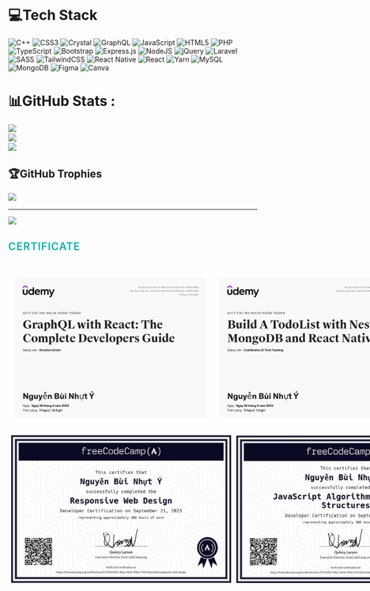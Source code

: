 
# 💻Tech Stack
![C++](https://img.shields.io/badge/c++-%2300599C.svg?style=for-the-badge&logo=c%2B%2B&logoColor=white) ![CSS3](https://img.shields.io/badge/css3-%231572B6.svg?style=for-the-badge&logo=css3&logoColor=white) ![Crystal](https://img.shields.io/badge/crystal-%23000000.svg?style=for-the-badge&logo=crystal&logoColor=white) ![GraphQL](https://img.shields.io/badge/-GraphQL-E10098?style=for-the-badge&logo=graphql&logoColor=white) ![JavaScript](https://img.shields.io/badge/javascript-%23323330.svg?style=for-the-badge&logo=javascript&logoColor=%23F7DF1E) ![HTML5](https://img.shields.io/badge/html5-%23E34F26.svg?style=for-the-badge&logo=html5&logoColor=white) ![PHP](https://img.shields.io/badge/php-%23777BB4.svg?style=for-the-badge&logo=php&logoColor=white) ![TypeScript](https://img.shields.io/badge/typescript-%23007ACC.svg?style=for-the-badge&logo=typescript&logoColor=white) ![Bootstrap](https://img.shields.io/badge/bootstrap-%23563D7C.svg?style=for-the-badge&logo=bootstrap&logoColor=white) ![Express.js](https://img.shields.io/badge/express.js-%23404d59.svg?style=for-the-badge&logo=express&logoColor=%2361DAFB) ![NodeJS](https://img.shields.io/badge/node.js-6DA55F?style=for-the-badge&logo=node.js&logoColor=white) ![jQuery](https://img.shields.io/badge/jquery-%230769AD.svg?style=for-the-badge&logo=jquery&logoColor=white) ![Laravel](https://img.shields.io/badge/laravel-%23FF2D20.svg?style=for-the-badge&logo=laravel&logoColor=white) ![SASS](https://img.shields.io/badge/SASS-hotpink.svg?style=for-the-badge&logo=SASS&logoColor=white) ![TailwindCSS](https://img.shields.io/badge/tailwindcss-%2338B2AC.svg?style=for-the-badge&logo=tailwind-css&logoColor=white) ![React Native](https://img.shields.io/badge/react_native-%2320232a.svg?style=for-the-badge&logo=react&logoColor=%2361DAFB) ![React](https://img.shields.io/badge/react-%2320232a.svg?style=for-the-badge&logo=react&logoColor=%2361DAFB) ![Yarn](https://img.shields.io/badge/yarn-%232C8EBB.svg?style=for-the-badge&logo=yarn&logoColor=white) ![MySQL](https://img.shields.io/badge/mysql-%2300f.svg?style=for-the-badge&logo=mysql&logoColor=white) ![MongoDB](https://img.shields.io/badge/MongoDB-%234ea94b.svg?style=for-the-badge&logo=mongodb&logoColor=white) 	![Figma](https://img.shields.io/badge/figma-%23F24E1E.svg?style=for-the-badge&logo=figma&logoColor=white) ![Canva](https://img.shields.io/badge/Canva-%2300C4CC.svg?style=for-the-badge&logo=Canva&logoColor=white)
# 📊GitHub Stats :
![](https://github-readme-stats.vercel.app/api?username=NguyenNhutY&theme=react&hide_border=true&include_all_commits=false&count_private=false)<br/>
![](https://github-readme-streak-stats.herokuapp.com/?user=NguyenNhutY&theme=react&hide_border=true)<br/>
![](https://github-readme-stats.vercel.app/api/top-langs/?username=NguyenNhutY&theme=react&hide_border=true&include_all_commits=false&count_private=false&layout=compact)

## 🏆GitHub Trophies
![](https://github-trophies.vercel.app/?username=NguyenNhutY&theme=flat&no-frame=true&no-bg=false&margin-w=4)

---
[![](https://visitcount.itsvg.in/api?id=NguyenNhutY&icon=2&color=1)](https://visitcount.itsvg.in)
<br>
<h2 class="title2" style="    
    color:#00b5ac;
    text-transform: uppercase;
    font-weight:600;
    letter-spacing: 1px;
    margin-bottom:20px;">
    Certificate
</h2>
<br> 
<div class="image-container"style="display: flex;flex-direction: row;">
    <img src="./img/UC-1592cc5a-17ea-45d8-bc41-c15566c48555.jpg" alt="" srcset="" style="max-width: 600px;height: 300px;margin: 5px;">
    <img src="./img/UC-1a44ff57-e971-431e-b1bc-dc55161f6a4c.jpg" alt="" srcset="" style="max-width: 600px;height: 300px;margin: 5px;">
    <img src="./img/UC-318a99d0-a7d8-4637-9914-fe9ade9077ff.jpg" alt="" srcset="" style="max-width: 600px;height: 300px;margin: 5px;">
    <img src="./img/UC-59f4bd23-b317-4ae8-81f1-ed272f001264.jpg" alt="" srcset="" style="max-width: 600px;height: 300px;margin: 5px;">
    <img src="./img/UC-df7329c7-9697-4b2f-b217-d82343a30900.jpg" alt="" srcset="" style="max-width: 600px;height: 300px;margin: 5px;">
</div>
<br>    
<div class="image-container"style="display: flex;flex-direction: row;">
    <img src="./img/Ảnh chụp màn hình 2023-10-11 210953.jpg" alt="" srcset="" style="max-width: 600px;height: 300px;margin: 5px;">
    <img src="./img/Ảnh chụp màn hình 2023-10-11 211010.jpg" alt="" srcset="" style="max-width: 600px;height: 300px;margin: 5px;">

</div>

